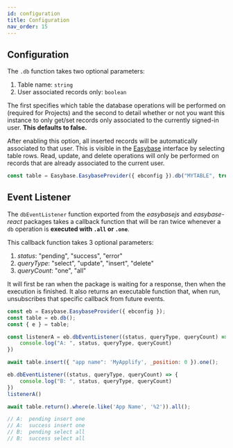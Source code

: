 ```yaml
---
id: configuration
title: Configuration
nav_order: 15
---
```


## Configuration

The `.db` function takes two optional parameters:

1. Table name: `string`
2. User associated records only: `boolean`

The first specifies which table the database operations will be performed on (required for Projects) and the second to detail whether or not you want this instance to only get/set records only associated to the currently signed-in user. **This defaults to false.**

After enabling this option, all inserted records will be automatically associated to that user. This is visible in the [Easybase](https://easybase.io/) interface by selecting table rows. Read, update, and delete operations will only be performed on records that are already associated to the current user.

```js
const table = Easybase.EasybaseProvider({ ebconfig }).db("MYTABLE", true); // User associated records only
```

## Event Listener

The `dbEventListener` function exported from the _easybasejs_ and _easybase-react_ packages takes a callback function that will be ran twice whenever a `db` operation is **executed with `.all` or `.one`**.

This callback function takes 3 optional parameters:

1. _status_: "pending", "success", "error"
2. _queryType_: "select", "update", "insert", "delete"
3. _queryCount_: "one", "all"

It will first be ran when the package is waiting for a response, then when the execution is finished. It also returns an executable function that, when run, unsubscribes that specific callback from future events.

```js
const eb = Easybase.EasybaseProvider({ ebconfig });
const table = eb.db();
const { e } = table;

const listenerA = eb.dbEventListener((status, queryType, queryCount) => {
    console.log("A: ", status, queryType, queryCount)
})

await table.insert({ "app name": 'MyApplify', _position: 0 }).one();

eb.dbEventListener((status, queryType, queryCount) => {
    console.log("B: ", status, queryType, queryCount)
})
listenerA()

await table.return().where(e.like('App Name', '%2')).all();

// A:  pending insert one
// A:  success insert one
// B:  pending select all
// B:  success select all
```